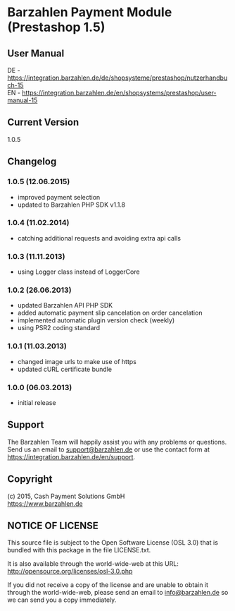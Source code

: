 # Barzahlen Payment Module (Prestashop 1.5)

## User Manual
DE - https://integration.barzahlen.de/de/shopsysteme/prestashop/nutzerhandbuch-15  
EN - https://integration.barzahlen.de/en/shopsystems/prestashop/user-manual-15

## Current Version
1.0.5

## Changelog

### 1.0.5 (12.06.2015)
* improved payment selection
* updated to Barzahlen PHP SDK v1.1.8

### 1.0.4 (11.02.2014)
* catching additional requests and avoiding extra api calls

### 1.0.3 (11.11.2013)
* using Logger class instead of LoggerCore

### 1.0.2 (26.06.2013)
* updated Barzahlen API PHP SDK
* added automatic payment slip cancelation on order cancelation
* implemented automatic plugin version check (weekly)
* using PSR2 coding standard

### 1.0.1 (11.03.2013)
* changed image urls to make use of https
* updated cURL certificate bundle

### 1.0.0 (06.03.2013)
* initial release

## Support
The Barzahlen Team will happily assist you with any problems or questions. Send us an email to support@barzahlen.de or use the contact form at https://integration.barzahlen.de/en/support.

## Copyright
(c) 2015, Cash Payment Solutions GmbH  
https://www.barzahlen.de

## NOTICE OF LICENSE
This source file is subject to the Open Software License (OSL 3.0) that is bundled with this package in the file LICENSE.txt.

It is also available through the world-wide-web at this URL: http://opensource.org/licenses/osl-3.0.php

If you did not receive a copy of the license and are unable to obtain it through the world-wide-web, please send an email to info@barzahlen.de so we can send you a copy immediately.